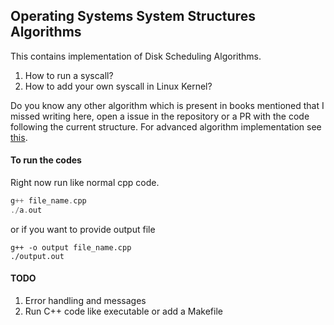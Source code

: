## Operating Systems System Structures Algorithms

This contains implementation of Disk Scheduling Algorithms.

1. How to run a syscall?
2. How to add your own syscall in Linux Kernel?

Do you know any other algorithm which is present in books mentioned that I missed
writing here, open a issue in the repository or a PR with the code following the
current structure. For advanced algorithm implementation see [this](https://github.com/tapasweni-pathak/Systems-Readings-Implementations/tree/master/AOS/Conferences).

#### To run the codes

Right now run like normal cpp code.

```cpp
g++ file_name.cpp
./a.out
```

or if you want to provide output file

```
g++ -o output file_name.cpp
./output.out
```

#### TODO
1. Error handling and messages
2. Run C++ code like executable or add a Makefile
